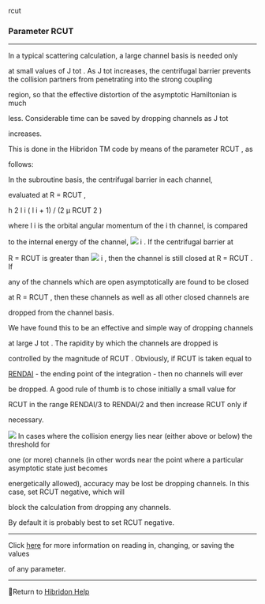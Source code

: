 rcut


###   Parameter RCUT


------------------------------


In a typical scattering calculation, a large channel basis is needed only

at small values of  J  tot .   As  J  tot  increases, the centrifugal  barrier prevents the collision partners from penetrating into the strong coupling

region, so that the effective distortion of the asymptotic Hamiltonian is much

less.  Considerable time can be saved by dropping channels as  J  tot

increases.


This is done in the Hibridon  TM   code by means of the parameter  RCUT , as

follows:


In the subroutine basis, the centrifugal barrier in each channel,

evaluated at  R  =  RCUT ,


h  2   l i   ( l i   + 1) / (2 µ  RCUT  2 )


where  l i   is the orbital angular momentum of the  i  th   channel,  is compared

to the internal energy of the channel,  ![](eps12.gif)   i  . If the  centrifugal barrier at

R  =  RCUT  is greater than  ![](eps12.gif)   i  , then the channel is   still closed at  R  =  RCUT .  If

any  of the channels which are open asymptotically are found to be   closed

at  R  =  RCUT , then these channels as well as all other closed   channels are

dropped from the channel basis.


We have found this to be an effective and simple way of dropping    channels

at large  J  tot .  The rapidity  by which the channels are dropped is

controlled by the magnitude of  RCUT .  Obviously, if  RCUT  is taken equal to

[RENDAI](rendld.html)     - the ending point of the  integration - then no channels will ever

be dropped.  A good rule of thumb is to chose initially a small value for

RCUT  in the range  RENDAI/3  to  RENDAI/2  and then increase  RCUT  only if

necessary.


![](warning-32.png)  In cases where the collision energy lies near (either above or below) the threshold for

one (or more) channels (in other words near the point where a particular asymptotic state just becomes

energetically allowed), accuracy may be lost be dropping channels.  In this case, set  RCUT  negative, which will

block the calculation from dropping any channels.


By default it is probably best to set  RCUT  negative.


------------------------------


Click  [here](params.html)   for more information on reading in, changing, or saving the values

of any parameter.


------------------------------


[](hibhelp.html) [](up_arrow.gif)  Return to  [Hibridon Help](hibhelp.html)
